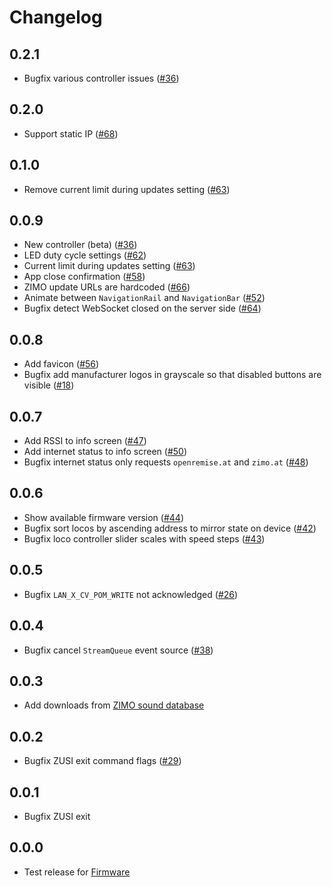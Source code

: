 # Changelog

## 0.2.1
- Bugfix various controller issues ([#36](https://github.com/OpenRemise/Frontend/issues/36))

## 0.2.0
- Support static IP ([#68](https://github.com/OpenRemise/Frontend/issues/68))

## 0.1.0
- Remove current limit during updates setting ([#63](https://github.com/OpenRemise/Frontend/issues/63))

## 0.0.9
- New controller (beta) ([#36](https://github.com/OpenRemise/Frontend/issues/36))
- LED duty cycle settings ([#62](https://github.com/OpenRemise/Frontend/issues/62))
- Current limit during updates setting ([#63](https://github.com/OpenRemise/Frontend/issues/63))
- App close confirmation ([#58](https://github.com/OpenRemise/Frontend/issues/58))
- ZIMO update URLs are hardcoded ([#66](https://github.com/OpenRemise/Frontend/issues/66))
- Animate between `NavigationRail` and `NavigationBar` ([#52](https://github.com/OpenRemise/Frontend/issues/52))
- Bugfix detect WebSocket closed on the server side ([#64](https://github.com/OpenRemise/Frontend/issues/64))

## 0.0.8
- Add favicon ([#56](https://github.com/OpenRemise/Frontend/issues/56))
- Bugfix add manufacturer logos in grayscale so that disabled buttons are visible ([#18](https://github.com/OpenRemise/Frontend/issues/18))

## 0.0.7
- Add RSSI to info screen ([#47](https://github.com/OpenRemise/Frontend/issues/47))
- Add internet status to info screen ([#50](https://github.com/OpenRemise/Frontend/issues/50))
- Bugfix internet status only requests `openremise.at` and `zimo.at` ([#48](https://github.com/OpenRemise/Frontend/issues/48))

## 0.0.6
- Show available firmware version ([#44](https://github.com/OpenRemise/Frontend/issues/44))
- Bugfix sort locos by ascending address to mirror state on device ([#42](https://github.com/OpenRemise/Frontend/issues/42))
- Bugfix loco controller slider scales with speed steps ([#43](https://github.com/OpenRemise/Frontend/issues/43))

## 0.0.5
- Bugfix `LAN_X_CV_POM_WRITE` not acknowledged ([#26](https://github.com/OpenRemise/Frontend/issues/26))

## 0.0.4
- Bugfix cancel `StreamQueue` event source ([#38](https://github.com/OpenRemise/Frontend/issues/38))

## 0.0.3
- Add downloads from [ZIMO sound database](https://www.zimo.at/web2010/sound/tableindex_EN.htm)

## 0.0.2
- Bugfix ZUSI exit command flags ([#29](https://github.com/OpenRemise/Frontend/issues/29))

## 0.0.1
- Bugfix ZUSI exit

## 0.0.0
- Test release for [Firmware](https://github.com/OpenRemise/Firmware)
